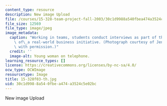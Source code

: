 ```yaml
---
content_type: resource
description: New image Upload
file: /courses/15-328-team-project-fall-2003/30c1d9988a540fbea474a3524c5e02bc_15-328f03-th.jpg
file_size: 12569
file_type: image/jpeg
image_metadata:
  caption: "Working in teams, students conduct interviews as part of their analysis\
    \ of\_a real-world business initiative. (Photograph courtesy of Jenn Borton. Used\
    \ with permission.)"
  credit: ''
  image-alt: Young woman on telephone.
learning_resource_types: []
license: https://creativecommons.org/licenses/by-nc-sa/4.0/
ocw_type: OCWImage
resourcetype: Image
title: 15-328f03-th.jpg
uid: 30c1d998-8a54-0fbe-a474-a3524c5e02bc
---
```

New image Upload